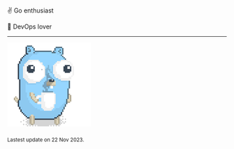 :v: Go enthusiast

:muscle: DevOps lover

---

![Image alt text](/images/gopher_with_coffee.gif)


<sub>Lastest update on 22 Nov 2023.</sub>
